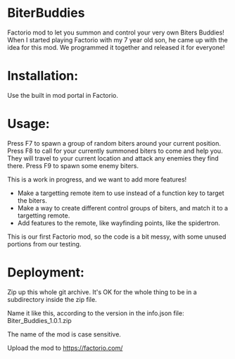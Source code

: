 # BiterBuddies
Factorio mod to let you summon and control your very own Biters Buddies! When I started playing Factorio with my 7 year old son, he came up with the idea for this mod. We programmed it together and released it for everyone!

# Installation:
Use the built in mod portal in Factorio.

# Usage:
Press F7 to spawn a group of random biters around your current position. 
Press F8 to call for your currently summoned biters to come and help you. They will travel to your current location and attack any enemies they find there.
Press F9 to spawn some enemy biters.

This is a work in progress, and we want to add more features! 
- Make a targetting remote item to use instead of a function key to target the biters.
- Make a way to create different control groups of biters, and match it to a targetting remote.
- Add features to the remote, like wayfinding points, like the spidertron.

This is our first Factorio mod, so the code is a bit messy, with some unused portions from our testing.

# Deployment:
Zip up this whole git archive. It's OK for the whole thing to be in a subdirectory inside the zip file.

Name it like this, according to the version in the info.json file: Biter_Buddies_1.0.1.zip

The name of the mod is case sensitive.

Upload the mod to https://factorio.com/